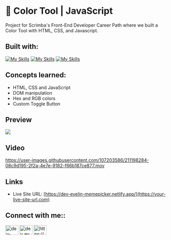 # 🎨 Color Tool | JavaScript


Project for Scrimba's Front-End Developer Career Path where we built a Color Tool with HTML, CSS, and Javascript.

##

## Built with:

[![My Skills](https://skillicons.dev/icons?i=html)](https://skillicons.dev) [![My Skills](https://skillicons.dev/icons?i=css)](https://skillicons.dev) [![My Skills](https://skillicons.dev/icons?i=js)](https://skillicons.dev)

## Concepts learned:

- HTML, CSS and JavaScript
- DOM manipulation 
- Hex and RGB colors
- Custom Toggle Button


## Preview

<img src="images/preview-github-readme.png">

## Video


https://user-images.githubusercontent.com/107203586/211198284-08c9d195-2f2a-4e7e-9182-f66b187ce877.mov



## Links

- Live Site URL: [https://dev-evelin-memepicker.netlify.app/](https://your-live-site-url.com)

 
## Connect with me::

<a href="https://codepen.io/dev-evelin" target="blank"><img align="center" src="https://raw.githubusercontent.com/rahuldkjain/github-profile-readme-generator/master/src/images/icons/Social/codepen.svg" alt="dev-evelin" height="30" width="40" /></a>
<a href="https://twitter.com/dev_evelin_" target="blank"><img align="center" src="https://raw.githubusercontent.com/rahuldkjain/github-profile-readme-generator/master/src/images/icons/Social/twitter.svg" alt="dev_evelin_" height="30" width="40" /></a>
<a href="https://linkedin.com/in/https://www.linkedin.com/in/evelin-n-776602238/" target="blank"><img align="center" src="https://raw.githubusercontent.com/rahuldkjain/github-profile-readme-generator/master/src/images/icons/Social/linked-in-alt.svg" alt="https://www.linkedin.com/in/evelin-n-776602238/" height="30" width="40" /></a>
<br>
